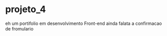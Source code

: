 # projeto_4
  eh um portifolio em desenvolvimento 
  Front-end
  ainda falata a confirmacao de fromulario
